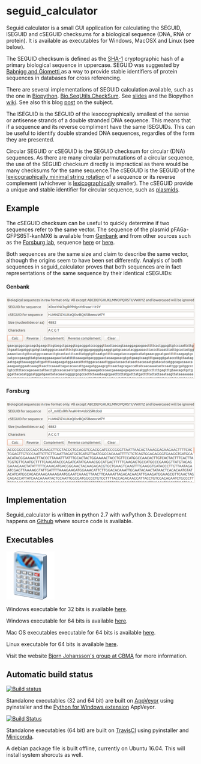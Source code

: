# seguid_calculator
Seguid calculator is a small GUI application for calculating the SEGUID, lSEGUID and cSEGUID checksums for a 
biological sequence (DNA, RNA or protein). 
It is available as executables for Windows, MacOSX and Linux (see below).

The SEGUID checksum is defined as the [SHA-1](http://en.wikipedia.org/wiki/SHA-1) cryptographic hash of a 
primary biological sequence in uppercase. SEGUID was suggested by [Babnigg and Giometti ](http://www.ncbi.nlm.nih.gov/pubmed/16858731) 
as a way to provide stable identifiers of protein sequences in databases for cross referencing.

There are several implementations of SEGUID calculation available, such as the one in [Biopython](http://biopython.org/wiki/Main_Page).
[Bio.SeqUtils.CheckSum](http://biopython.org/DIST/docs/api/Bio.SeqUtils.CheckSum-module.html). 
See [slides](http://precedings.nature.com/documents/278/version/1) and the Biopython 
[wiki](http://www.biopython.org/wiki/SeqIO#Using_the_SEGUID_checksum). 
See also this blog [post](http://wiki.christophchamp.com/index.php/SEGUID) on the subject.

The lSEGUID is the SEGUID of the lexocographically smallest of the sense or antisense strands of a double stranded DNA sequence. This means
that if a sequence and its reverse compliment have the same lSEGUIDs. This can be useful to identify double stranded DNA sequences, 
regardles of the form they are presented. 

Circular SEGUID or cSEGUID is the SEGUID checksum for circular (DNA) sequences. As there are many circular permutations 
of a circular sequence, the use of the SEGUID checksum directly is impractical as there would be many checksums for the 
same sequence.The cSEGUID is the SEGUID of the [lexicographically minimal string rotation](http://en.wikipedia.org/wiki/Lexicographically_minimal_string_rotation) 
of a sequence or its reverse complement (whichever is [lexicographically](https://en.wikipedia.org/wiki/Lexicographical_order) smaller). 
The cSEGUID provide a unique and stable identifier for circular sequence, such as [plasmids](http://en.wikipedia.org/wiki/Plasmid).

## Example
The cSEGUID checksum can be useful to quickly determine if two sequences refer to the same vector. 
The sequence of the plasmid pFA6a-GFPS65T-kanMX6 is available from [Genbank](http://www.ncbi.nlm.nih.gov/nuccore/AJ002682) 
and from other sources such as the [Forsburg lab](http://www-bcf.usc.edu/~forsburg/), sequence [here](http://www-bcf.usc.edu/~forsburg/GFPS65T.html) or [here](https://gist.github.com/BjornFJohansson/d394362134338d5f1ff0).

Both sequences are the same size and claim to describe the same vector, although the origins seem to have been set differently. 
Analysis of both sequences in seguid_calculator proves that both sequences are in fact representations of the same sequence 
by their identical cSEGUIDs:

#### Genbank
![alt text](https://raw.githubusercontent.com/BjornFJohansson/seguid_calculator/master/genbank.png "seguid_calculator") 

#### Forsburg
![alt text](https://raw.githubusercontent.com/BjornFJohansson/seguid_calculator/master/forsburg.png "seguid_calculator")

## Implementation
Seguid_calculator is written in python 2.7 with wxPython 3. Development happens on [Github](https://github.com/BjornFJohansson/seguid_calculator) where source code is available.

## Executables
![alt text](https://raw.githubusercontent.com/BjornFJohansson/seguid_calculator/master/calculator.png "seguid_calculator")

Windows executable for 32 bits is available [here](https://ci.appveyor.com/api/buildjobs/mlp0bbvqsnhg382c/artifacts/build/lib/seguid_calculator/dist/seguid_calculator.exe).

Windows executable for 64 bits is available [here](https://ci.appveyor.com/api/buildjobs/johw573mecp7utc9/artifacts/build/lib/seguid_calculator/dist/seguid_calculator.exe).

Mac OS executables executable for 64 bits is available [here]().

Linux executable for 64 bits is available [here]().

Visit the website [Bjorn Johansson's group at CBMA](https://sites.google.com/site/metabolicengineeringgroup/) for more
 information.

## Automatic build status

[![Build status](https://ci.appveyor.com/api/projects/status/0bd4f7fi3g0m0itp?svg=true)](https://ci.appveyor.com/project/BjornFJohansson/seguid-calculator)

Standalone executables (32 and 64 bit) are built on [AppVeyor](https://ci.appveyor.com/project/BjornFJohansson/seguid-calculator) using pyinstaller and the [Python for Windows extension](https://sourceforge.net/projects/pywin32/?source=navbar) 
AppVeyor.

[![Build Status](https://travis-ci.org/BjornFJohansson/seguid_calculator.svg?branch=master)](https://travis-ci.org/BjornFJohansson/seguid_calculator)

Standalone executables (64 bit) are built on [TravisCI](https://travis-ci.org/BjornFJohansson/seguid_calculator) using pyinstaller and [Miniconda](http://conda.pydata.org/miniconda.html).
 
A debian package file is built offline, currently on Ubuntu 16.04. 
This will install system shorcuts as well. 





